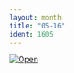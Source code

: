 ```yaml
---
layout: month
title: "05-16"
ident: 1605
---
```

<a href="{{'/images/05-16.png' | prepend: site.baseurl }}"><img src="{{ '/images/05-16.png' | prepend: site.baseurl }}" class="mid" alt="Open" /></a>
